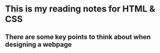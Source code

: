 # This is my reading notes for HTML & CSS

## There are some key points to think about when designing a webpage
